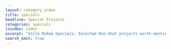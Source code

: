 ```yaml
---
layout: category_index
title: specials
headline: Special Projects
categories: specials
isindex: index
excerpt: "Voilà Rokma Specials: Selected One-Shot projects worth mentioning"
search_omit: true
---
```

